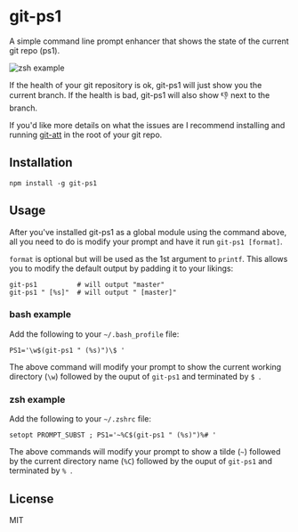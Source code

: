 # git-ps1

A simple command line prompt enhancer that shows the state of the
current git repo (ps1).

![zsh example](https://cloud.githubusercontent.com/assets/10602/8293024/e58603ae-1900-11e5-82b8-b06c1a794a5f.png)

If the health of your git repository is ok, git-ps1 will just show you
the current branch. If the health is bad, git-ps1 will also show 👎 next
to the branch.

If you'd like more details on what the issues are I recommend installing
and running [git-att](https://github.com/watson/git-att) in the root of
your git repo.

## Installation

```
npm install -g git-ps1
```

## Usage

After you've installed git-ps1 as a global module using the command
above, all you need to do is modify your prompt and have it run
`git-ps1 [format]`.

`format` is optional but will be used as the 1st argument to `printf`.
This allows you to modify the default output by padding it to your
likings:

```
git-ps1          # will output "master"
git-ps1 " [%s]"  # will output " [master]"
```

### bash example

Add the following to your `~/.bash_profile` file:

```
PS1='\w$(git-ps1 " (%s)")\$ '
```

The above command will modify your prompt to show the current working
directory (`\w`) followed by the ouput of `git-ps1` and terminated by `$ `.

### zsh example

Add the following to your `~/.zshrc` file:

```
setopt PROMPT_SUBST ; PS1='~%C$(git-ps1 " (%s)")%# '
```

The above commands will modify your prompt to show a tilde (`~`)
followed by the current directory name (`%C`) followed by the ouput of
`git-ps1` and terminated by `% `.

## License

MIT
